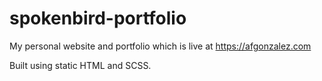 # spokenbird-portfolio

My personal website and portfolio which is live at https://afgonzalez.com

Built using static HTML and SCSS.

